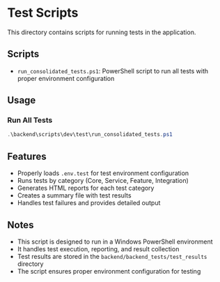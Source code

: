 # Test Scripts

This directory contains scripts for running tests in the application.

## Scripts

- `run_consolidated_tests.ps1`: PowerShell script to run all tests with proper environment configuration

## Usage

### Run All Tests

```powershell
.\backend\scripts\dev\test\run_consolidated_tests.ps1
```

## Features

- Properly loads `.env.test` for test environment configuration
- Runs tests by category (Core, Service, Feature, Integration)
- Generates HTML reports for each test category
- Creates a summary file with test results
- Handles test failures and provides detailed output

## Notes

- This script is designed to run in a Windows PowerShell environment
- It handles test execution, reporting, and result collection
- Test results are stored in the `backend/backend_tests/test_results` directory
- The script ensures proper environment configuration for testing 